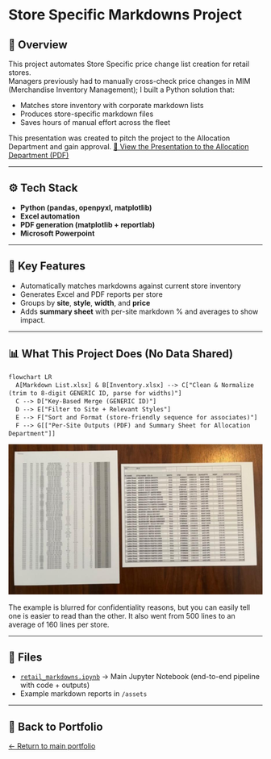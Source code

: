 # Store Specific Markdowns Project

## 📌 Overview
This project automates Store Specific price change list creation for retail stores.  
Managers previously had to manually cross-check price changes in MIM (Merchandise Inventory Management); I built a Python solution that:
- Matches store inventory with corporate markdown lists
- Produces store-specific markdown files
- Saves hours of manual effort across the fleet

This presentation was created to pitch the project to the Allocation Department and gain approval.
[📑 View the Presentation to the Allocation Department (PDF)](../assets/Inventory%20Markdown%20Merge%20Project.pdf)

---

## ⚙️ Tech Stack
- **Python (pandas, openpyxl, matplotlib)**
- **Excel automation**
- **PDF generation (matplotlib + reportlab)**
- **Microsoft Powerpoint**

---

## 🔑 Key Features
- Automatically matches markdowns against current store inventory
- Generates Excel and PDF reports per store
- Groups by **site**, **style**, **width**, and **price**
- Adds **summary sheet** with per-site markdown % and averages to show impact.

---

## 📊 What This Project Does (No Data Shared)

```mermaid
flowchart LR
  A[Markdown List.xlsx] & B[Inventory.xlsx] --> C["Clean & Normalize (trim to 8-digit GENERIC ID, parse for widths)"]
  C --> D["Key-Based Merge (GENERIC ID)"]
  D --> E["Filter to Site + Relevant Styles"]
  E --> F["Sort and Format (store-friendly sequence for associates)"]
  F --> G[["Per-Site Outputs (PDF) and Summary Sheet for Allocation Department"]]
```

![Markdown Example](../assets/markdown_output_blurred.jpg)

The example is blurred for confidentiality reasons, but you can easily tell one is easier to read than the other. It also went from 500 lines to an average of 160 lines per store.

---

## 📂 Files
- [`retail_markdowns.ipynb`](../assets/Inventory%20Markdown%20Merge%20Final.ipynb) → Main Jupyter Notebook (end-to-end pipeline with code + outputs)
- Example markdown reports in `/assets`

---

## 🔗 Back to Portfolio
[← Return to main portfolio](../README.md)
